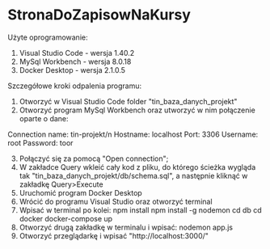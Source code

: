 # StronaDoZapisowNaKursy 

Użyte oprogramowanie:
1. Visual Studio Code - wersja 1.40.2
2. MySql Workbench - wersja 8.0.18
3. Docker Desktop - wersja 2.1.0.5

Szczegółowe kroki odpalenia programu:
1. Otworzyć w Visual Studio Code folder "tin_baza_danych_projekt"
2. Otworzyć program MySql Workbench oraz utworzyć w nim połączenie oparte o dane:

Connection name: tin-projekt/n
Hostname: localhost
Port: 3306
Username: root
Password: toor

3. Połączyć się za pomocą "Open connection";
4. W zakładce Query wkleić cały kod z pliku, do którego ścieżka wygląda tak "tin_baza_danych_projekt/db/schema.sql", a następnie kliknąć w zakładkę Query>Execute
5. Uruchomić program Docker Desktop
6. Wrócić do programu Visual Studio oraz otworzyć terminal
7. Wpisać w terminal po kolei:
npm install
npm install -g nodemon
cd db
cd docker
docker-compose up
8. Otworzyć drugą zakładkę w terminalu i wpisać:
nodemon app.js
9. Otworzyć przeglądarkę i wpisać "http://localhost:3000/"
